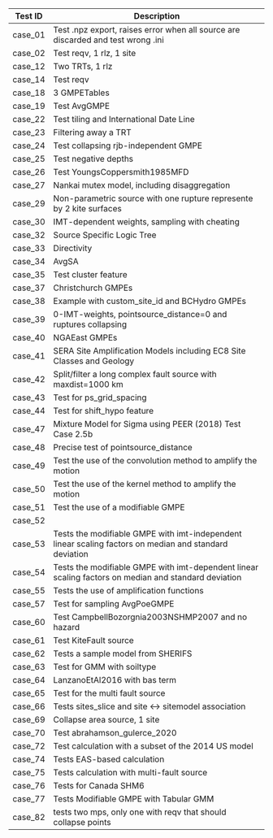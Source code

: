 | Test ID | Description                                                                                            |
|---------|--------------------------------------------------------------------------------------------------------|
| case_01 | Test .npz export, raises error when all source are discarded and test wrong .ini                       |
| case_02 | Test reqv, 1 rlz, 1 site                                                                               |
| case_12 | Two TRTs, 1 rlz                                                                                        |
| case_14 | Test reqv                                                                                              |
| case_18 | 3 GMPETables                                                                                           |
| case_19 | Test AvgGMPE                                                                                           |
| case_22 | Test tiling and International Date Line                                                                |
| case_23 | Filtering away a TRT                                                                                   |
| case_24 | Test collapsing rjb-independent GMPE                                                                   |
| case_25 | Test negative depths                                                                                   |
| case_26 | Test YoungsCoppersmith1985MFD                                                                          |
| case_27 | Nankai mutex model, including disaggregation                                                           |
| case_29 | Non-parametric source with one rupture represente by 2 kite surfaces                                   |
| case_30 | IMT-dependent weights, sampling with cheating                                                          |
| case_32 | Source Specific Logic Tree                                                                             |
| case_33 | Directivity                                                                                            |
| case_34 | AvgSA                                                                                                  |
| case_35 | Test cluster feature                                                                                   |
| case_37 | Christchurch GMPEs                                                                                     |
| case_38 | Example with custom_site_id and BCHydro GMPEs                                                          |
| case_39 | 0-IMT-weights, pointsource_distance=0 and ruptures collapsing                                          |
| case_40 | NGAEast GMPEs                                                                                          |
| case_41 | SERA Site Amplification Models including EC8 Site Classes and Geology                                  |
| case_42 | Split/filter a long complex fault source with maxdist=1000 km                                          |
| case_43 | Test for ps_grid_spacing                                                                               |
| case_44 | Test for shift_hypo feature                                                                            |
| case_47 | Mixture Model for Sigma using PEER (2018) Test Case 2.5b                                               |
| case_48 | Precise test of pointsource_distance                                                                   |
| case_49 | Test the use of the convolution method to amplify the motion                                           |
| case_50 | Test the use of the kernel method to amplify the motion                                                |
| case_51 | Test the use of a modifiable GMPE                                                                      |
| case_52 |                                                                                                        |
| case_53 | Tests the modifiable GMPE with imt-independent linear scaling factors on median and standard deviation |
| case_54 | Tests the modifiable GMPE with imt-dependent linear scaling factors on median and standard deviation   |
| case_55 | Tests the use of amplification functions                                                               |
| case_57 | Test for sampling AvgPoeGMPE                                                                           |
| case_60 | Test CampbellBozorgnia2003NSHMP2007 and no hazard                                                      |
| case_61 | Test KiteFault source                                                                                  |
| case_62 | Tests a sample model from SHERIFS                                                                      |
| case_63 | Test for GMM with soiltype                                                                             |
| case_64 | LanzanoEtAl2016 with bas term                                                                          |
| case_65 | Test for the multi fault source                                                                        |
| case_66 | Tests sites_slice and site <-> sitemodel association                                                   |
| case_69 | Collapse area source, 1 site                                                                           |
| case_70 | Test abrahamson_gulerce_2020                                                                           |
| case_72 | Test calculation with a subset of the 2014 US model                                                    |
| case_74 | Tests EAS-based calculation                                                                            |
| case_75 | Tests calculation with multi-fault source                                                              |
| case_76 | Tests for Canada SHM6                                                                                  |
| case_77 | Tests Modifiable GMPE with Tabular GMM                                                                 |
| case_82 | tests two mps, only one with reqv that should collapse points                                          |
